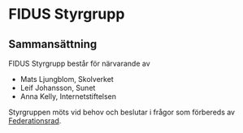 # FIDUS Styrgrupp
## Sammansättning

FIDUS Styrgrupp består för närvarande av

- Mats Ljungblom, Skolverket
- Leif Johansson, Sunet
- Anna Kelly, Internetstiftelsen

Styrgruppen möts vid behov och beslutar i frågor som förbereds av [Federationsrad](Federationsrådet).
